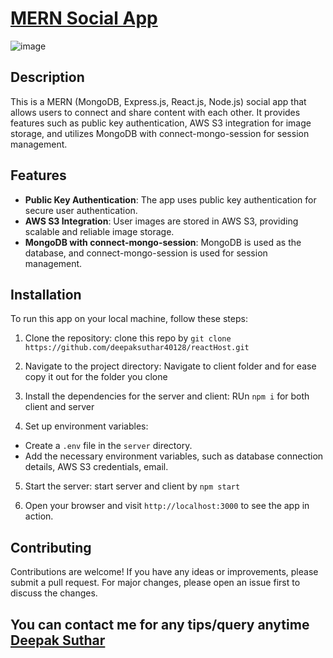 # [MERN Social App](https://socialyuva.vercel.app/)

![image](https://github.com/deepaksuthar40128/reactHost/assets/92250394/2683e55a-6bc2-4201-a021-d160cd3a4c31)

## Description

This is a MERN (MongoDB, Express.js, React.js, Node.js) social app that allows users to connect and share content with each other. It provides features such as public key authentication, AWS S3 integration for image storage, and utilizes MongoDB with connect-mongo-session for session management.

## Features

- **Public Key Authentication**: The app uses public key authentication for secure user authentication.
- **AWS S3 Integration**: User images are stored in AWS S3, providing scalable and reliable image storage.
- **MongoDB with connect-mongo-session**: MongoDB is used as the database, and connect-mongo-session is used for session management.

## Installation

To run this app on your local machine, follow these steps:

1. Clone the repository: clone this repo by `git clone https://github.com/deepaksuthar40128/reactHost.git`


2. Navigate to the project directory: Navigate to client folder and for ease copy it out for the folder you clone


3. Install the dependencies for the server and client: RUn `npm i` for both client and server


4. Set up environment variables:

- Create a `.env` file in the `server` directory.
- Add the necessary environment variables, such as database connection details, AWS S3 credentials, email.

5. Start the server: start server and client by `npm start`


6. Open your browser and visit `http://localhost:3000` to see the app in action.

## Contributing

Contributions are welcome! If you have any ideas or improvements, please submit a pull request. For major changes, please open an issue first to discuss the changes.


## You can contact me for any tips/query anytime [Deepak Suthar](https://deepaksuthar.vercel.app)

